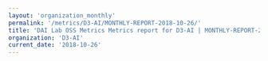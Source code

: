 ```yaml
---
layout: 'organization_monthly'
permalink: '/metrics/D3-AI/MONTHLY-REPORT-2018-10-26/'
title: 'DAI Lab OSS Metrics Metrics report for D3-AI | MONTHLY-REPORT-2018-10-26'
organization: 'D3-AI'
current_date: '2018-10-26'
---
```

